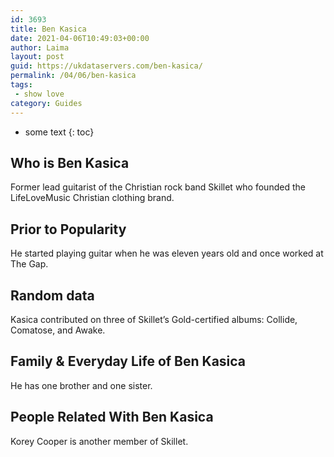 ```yaml
---
id: 3693
title: Ben Kasica
date: 2021-04-06T10:49:03+00:00
author: Laima
layout: post
guid: https://ukdataservers.com/ben-kasica/
permalink: /04/06/ben-kasica
tags:
 - show love
category: Guides
---
```


* some text
{: toc}


## Who is Ben Kasica
                  
                  
                  
Former lead guitarist of the Christian rock band Skillet who founded the LifeLoveMusic Christian clothing brand.
                  
              
            
              
            
                
                
                
## Prior to Popularity
                  
                  
                  
He started playing guitar when he was eleven years old and once worked at The Gap.
                  
              
            
              
            
                
                
                
## Random data
                  
                  
                  
Kasica contributed on three of Skillet&#8217;s Gold-certified albums: Collide, Comatose, and Awake.
                  
              
            
              
            
                
                
                
## Family & Everyday Life of Ben Kasica
                  
                  
                  
He has one brother and one sister.
                  
              
            
              
            
                
                
                
## People Related With Ben Kasica
                  
                  
                  
Korey Cooper is another member of Skillet.
                  
              
            
              
            
                
              
            
              
              
            
            
              
            
          
          
          